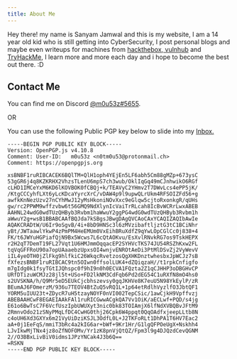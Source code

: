 ```yaml
---
title: About Me
---
```



Hey there! my name is Sanyam Jamwal and this is my website,
I am a 14 year old kid who is still getting into CyberSecurity,
I post personal blogs and maybe even writeups for machines from <a href="https://hackthebox.eu" target="_blank">hackthebox</a>,<a href="https://www.vulnhub.com" target="_blank"> vulnhub</a> and <a href="https://tryhackme.com" target="_blank">TryHackMe</a>,
I learn more and more each day and i hope to become the best out there. :D 


## Contact Me
You can find me on Discord <a href ="https://discordapp.com/users/557863702116958209" target="_blank"> @m0u53z#5655</a>.

OR

You can use the following Public PGP key below to slide into my <a href=" javascript:location.href = 'mailto:' + ['n0tm0u53','protonmail.ch'].join('@')">Inbox.</a>

```
-----BEGIN PGP PUBLIC KEY BLOCK-----
Version: OpenPGP.js v4.10.8
Comment: User-ID:	m0u53z <n0tm0u53@protonmail.ch>
Comment: https://openpgpjs.org

xsBNBF1ruRIBCACEK6BQlTM+QlH1oph4YEjEn5LF6abh5Cm88gMZp+673ysC
53gGR6j4q8KZKRHX2VhzsTLenU6mpS7ch3wub/OklIqGq49mCJnhwikO6RGf
cLHD1IMCeYxM6KD6lKOVBOK0fCBQj+k/TEAVyC2YHmv2T7DWvLcs4ePP5jK/
/KtgCCCyhfLXt6yLcKDcaYyrcXrC/vDAW4p9l9upwQLrUkm4RFSOIZFd56+g
awfkKnNezUzv27nCYhMwJ12yMsHkoniNOvXxc9eGlqw5cjtoRxonkgR/qUHs
gw/rc2PPWM9wffzvbw6t56GMQ9NdXlynIcVaiTrRLcah8IcBvWCRrLwxABEB
AAHNL24wdG0wdTUzQHByb3Rvbm1haWwuY2ggPG4wdG0wdTUzQHByb3Rvbm1h
aWwuY2g+wsB1BBABCAAfBQJda7kSBgsJBwgDAgQVCAoCAxYCAQIZAQIbAwIe
AQAKCRADtW/U6Ir9oSgvB/4i+8bD9HNSc3l6zMVzibaftljztG3tC1BCiNhr
yBt/JWTaawlYkwP4zPmPM4HeEMUm0VxEihBRuXdfZ9qYwLOpCGlCc0j838+4
FK/t6JWYuHGPiafQjN9Bx5Wcws7L6cQtAOKvu/EsXvlRNvkRG7os9TskHEPX
r2H2qT7DemT19FL27Vqt1U6HMJmmOqqacEP2SYHVcTKS74JU54RSZhKxw2FL
tqVqGFFRoU90a7opUAaaebzUpxsOI4wnjvENROtAeDi3PtMlDSvZj2VyWevV
iIL4yeOTH0jZlFkg9hlfkiC26WkqcRvetzosQgXHKDnztwhesbxJpWCJz7sB
fXfezsBNBF1ruRIBCAC9tn5OIwn0ffsolLUK4+dZQiqzaH//t1rpkCnfigfo
m7gIdg0k1fsyTGtIJQhspc0f9hI9n0h0ECVA1FQzta2Z1qCJHHP3oDBGHvCP
URfDTizuWCMJz28jl5t+USo+FD2lkNM3CdFqb6Pd2dEG54C1uRXfN8mO4hs0
s2UVSKNA/h/Q9Mr5eD5EUkCjcbhszevsy0gqJKHVe8K7euU5N98YkEylP/zR
BEumAJ6FOmerzM/936u7TEOV4BtZuQ5vRQ1L+1p64etRdlhVyzlfO3JbtQF1
YORM5uIUU23t+ZDycR7uH5tzayNOYF0nVI002TepCSic/1awCjkH9Vpffvzj
ABEBAAHCwF8EGAEIAAkFAl1ruRICGwwACgkQA7Vv1OiK/aECLwf+PQD/s4jg
E61o6BwTsC7F6VcfUszIpbUWUXyt3nic0bk83TOIAmjX6lfNdXVBQBvJFtM9
2RmnvOdo21zSNyPMqLfDC4CwHG0thj26Cpk6W4ppqt0QqOAdfxjeepLLtb8N
c4oUH6Xd3GXYx6m21VyUiDziKSJL3OdfL0L+J2TKFoRLt1DhPA1T6HV7Eac2
aA+0j1EeFqS/mmiT3bRc4a2kIG6ar+bWf+9Kr1Hr/G1lgQFPOeUgX+Nskhh4
LJvIkwMjTNx4jz8oZfNOFOMv/Yr1zK8pnVjQtQZ/Fpm3l9g4DJQzdCevQGNM
2//O3BBxLivBiV0idms1JPzYNCak4J3b6Q==
=RSKN
-----END PGP PUBLIC KEY BLOCK-----
```

